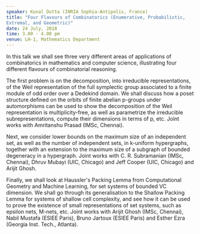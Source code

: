 ```yaml
---
speaker: Kunal Dutta (INRIA Sophia-Antipolis, France)
title: "Four Flavours of Combinatorics (Enumerative, Probabilistic,
Extremal, and Geometric)"
date: 24 July, 2018
time: 3.00 - 4.00 pm
venue: LH-1, Mathematics Department
---
```


In this talk we shall see three very different areas of
applications of combinatorics in mathematics and computer science,
illustrating four different flavours of combinatorial reasoning.

The first problem is on the decomposition, into irreducible
representations, of the Weil representation of the full symplectic group
associated to a finite module of odd order over a Dedekind domain. We
shall discuss how a poset structure defined on the orbits of finite
abelian p-groups under automorphisms can be used to show the
decomposition of the Weil representation is multiplicity-free, as well
as parametrize the irreducible subrepresentations, compute their
dimensions in terms of p, etc. Joint works with Amritanshu Prasad (IMSc,
Chennai).

Next, we consider lower bounds on the maximum size of an independent
set, as well as the number of independent sets, in k-uniform
hypergraphs, together with an extension to the maximum size of a
subgraph of bounded degeneracy in a hypergraph. Joint works with C. R.
Subramanian (IMSc, Chennai), Dhruv Mubayi (UIC, Chicago) and Jeff Cooper
(UIC, Chicago) and Arijit Ghosh.

Finally, we shall look at Haussler's Packing Lemma from Computational
Geometry and Machine Learning, for set systems of bounded VC dimension.
We shall go through its generalisation to the Shallow Packing Lemma for
systems of shallow cell complexity, and see how it can be used to prove
the existence of small representations of set systems, such as epsilon
nets, M-nets,  etc. Joint works with Arijit Ghosh (IMSc, Chennai), Nabil
Mustafa (ESIEE Paris), Bruno Jartoux (ESIEE Paris) and Esther Ezra
(Georgia Inst. Tech., Atlanta).
